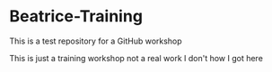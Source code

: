 # Beatrice-Training
This is a test repository for a GitHub workshop

This is just a training workshop not a real work
I don't how I got here